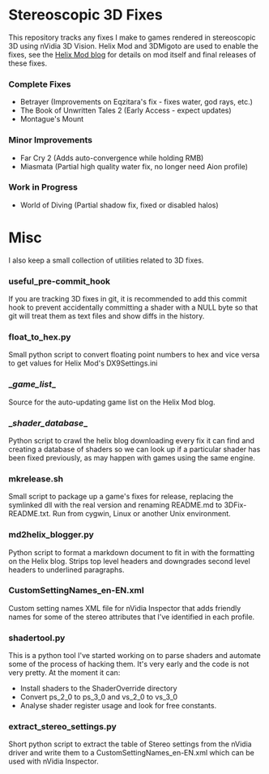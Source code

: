 Stereoscopic 3D Fixes
=====================
This repository tracks any fixes I make to games rendered in stereoscopic 3D
using nVidia 3D Vision. Helix Mod and 3DMigoto are used to enable the fixes,
see the [Helix Mod blog][1] for details on  mod itself and final releases of
these fixes.

[1]: http://helixmod.blogspot.com.au/

### Complete Fixes ###
- Betrayer (Improvements on Eqzitara's fix - fixes water, god rays, etc.)
- The Book of Unwritten Tales 2 (Early Access - expect updates)
- Montague's Mount

### Minor Improvements ###
- Far Cry 2 (Adds auto-convergence while holding RMB)
- Miasmata (Partial high quality water fix, no longer need Aion profile)

### Work in Progress ###
- World of Diving (Partial shadow fix, fixed or disabled halos)

Misc
====
I also keep a small collection of utilities related to 3D fixes.

### useful_pre-commit_hook ###
If you are tracking 3D fixes in git, it is recommended to add this commit hook
to prevent accidentally committing a shader with a NULL byte so that git will
treat them as text files and show diffs in the history.

### float_to_hex.py ###
Small python script to convert floating point numbers to hex and vice versa to
get values for Helix Mod's DX9Settings.ini

### \__game_list__ ###
Source for the auto-updating game list on the Helix Mod blog.

### \__shader_database__ ###
Python script to crawl the helix blog downloading every fix it can find and
creating a database of shaders so we can look up if a particular shader has
been fixed previously, as may happen with games using the same engine.

### mkrelease.sh ###
Small script to package up a game's fixes for release, replacing the symlinked
dll with the real version and renaming README.md to 3DFix-README.txt. Run from
cygwin, Linux or another Unix environment.

### md2helix_blogger.py ###
Python script to format a markdown document to fit in with the formatting on
the Helix blog. Strips top level headers and downgrades second level headers to
underlined paragraphs.

### CustomSettingNames_en-EN.xml ###
Custom setting names XML file for nVidia Inspector that adds friendly names for
some of the stereo attributes that I've identified in each profile.

### shadertool.py ###
This is a python tool I've started working on to parse shaders and automate
some of the process of hacking them. It's very early and the code is not very
pretty. At the moment it can:
- Install shaders to the ShaderOverride directory
- Convert ps_2_0 to ps_3_0 and vs_2_0 to vs_3_0
- Analyse shader register usage and look for free constants.

### extract_stereo_settings.py ###
Short python script to extract the table of Stereo settings from the nVidia
driver and write them to a CustomSettingNames_en-EN.xml which can be used with
nVidia Inspector.
